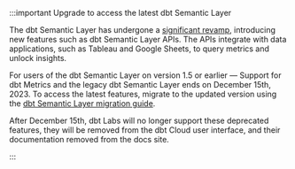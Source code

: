 :::important Upgrade to access the latest dbt Semantic Layer

The dbt Semantic Layer has undergone a [significant revamp](https://www.getdbt.com/blog/dbt-semantic-layer-whats-next/), introducing new features such as dbt Semantic Layer APIs. The APIs integrate with data applications, such as Tableau and Google Sheets, to query metrics and unlock insights.

For users of the dbt Semantic Layer on version 1.5 or earlier &mdash; Support for dbt Metrics and the legacy dbt Semantic Layer ends on December 15th, 2023. To access the latest features, migrate to the updated version using the [dbt Semantic Layer migration guide](/guides/sl-migration).

After December 15th, dbt Labs will no longer support these deprecated features, they will be removed from the dbt Cloud user interface, and their documentation removed from the docs site.

:::

